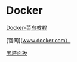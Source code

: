 # Docker

[Docker-菜鸟教程](https://www.runoob.com/docker/docker-tutorial.html)

[官网](www.docker.com）

[宝塔面板](https://www.bt.cn/)
